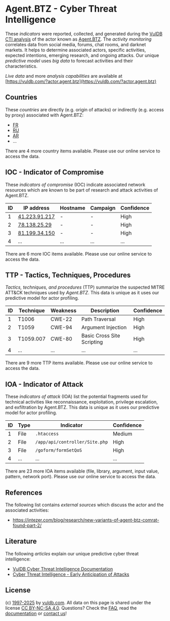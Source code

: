 # Agent.BTZ - Cyber Threat Intelligence

These _indicators_ were reported, collected, and generated during the [VulDB CTI analysis](https://vuldb.com/?kb.cti) of the actor known as [Agent.BTZ](https://vuldb.com/?actor.agent.btz). The _activity monitoring_ correlates data from social media, forums, chat rooms, and darknet markets. It helps to determine associated actors, specific activities, expected intentions, emerging research, and ongoing attacks. Our unique _predictive model_ uses _big data_ to forecast activities and their characteristics.

_Live data_ and more _analysis capabilities_ are available at [https://vuldb.com/?actor.agent.btz](https://vuldb.com/?actor.agent.btz)

## Countries

These _countries_ are directly (e.g. origin of attacks) or indirectly (e.g. access by proxy) associated with Agent.BTZ:

* [FR](https://vuldb.com/?country.fr)
* [RU](https://vuldb.com/?country.ru)
* [AR](https://vuldb.com/?country.ar)
* ...

There are 4 more country items available. Please use our online service to access the data.

## IOC - Indicator of Compromise

These _indicators of compromise_ (IOC) indicate associated network resources which are known to be part of research and attack activities of Agent.BTZ.

ID | IP address | Hostname | Campaign | Confidence
-- | ---------- | -------- | -------- | ----------
1 | [41.223.91.217](https://vuldb.com/?ip.41.223.91.217) | - | - | High
2 | [78.138.25.29](https://vuldb.com/?ip.78.138.25.29) | - | - | High
3 | [81.199.34.150](https://vuldb.com/?ip.81.199.34.150) | - | - | High
4 | ... | ... | ... | ...

There are 6 more IOC items available. Please use our online service to access the data.

## TTP - Tactics, Techniques, Procedures

_Tactics, techniques, and procedures_ (TTP) summarize the suspected MITRE ATT&CK techniques used by _Agent.BTZ_. This data is unique as it uses our predictive model for actor profiling.

ID | Technique | Weakness | Description | Confidence
-- | --------- | -------- | ----------- | ----------
1 | T1006 | CWE-22 | Path Traversal | High
2 | T1059 | CWE-94 | Argument Injection | High
3 | T1059.007 | CWE-80 | Basic Cross Site Scripting | High
4 | ... | ... | ... | ...

There are 9 more TTP items available. Please use our online service to access the data.

## IOA - Indicator of Attack

These _indicators of attack_ (IOA) list the potential fragments used for technical activities like reconnaissance, exploitation, privilege escalation, and exfiltration by Agent.BTZ. This data is unique as it uses our predictive model for actor profiling.

ID | Type | Indicator | Confidence
-- | ---- | --------- | ----------
1 | File | `.htaccess` | Medium
2 | File | `/app/api/controller/Site.php` | High
3 | File | `/goform/formSetQoS` | High
4 | ... | ... | ...

There are 23 more IOA items available (file, library, argument, input value, pattern, network port). Please use our online service to access the data.

## References

The following list contains _external sources_ which discuss the actor and the associated activities:

* https://intezer.com/blog/research/new-variants-of-agent-btz-comrat-found-part-2/

## Literature

The following _articles_ explain our unique predictive cyber threat intelligence:

* [VulDB Cyber Threat Intelligence Documentation](https://vuldb.com/?kb.cti)
* [Cyber Threat Intelligence - Early Anticipation of Attacks](https://www.scip.ch/en/?labs.20201022)

## License

(c) [1997-2025](https://vuldb.com/?kb.changelog) by [vuldb.com](https://vuldb.com/?kb.about). All data on this page is shared under the license [CC BY-NC-SA 4.0](https://creativecommons.org/licenses/by-nc-sa/4.0/). Questions? Check the [FAQ](https://vuldb.com/?kb.faq), read the [documentation](https://vuldb.com/?kb) or [contact us](https://vuldb.com/?contact)!
